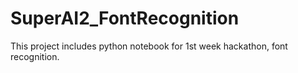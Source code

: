 # SuperAI2_FontRecognition
This project includes python notebook for 1st week hackathon, font recognition.
